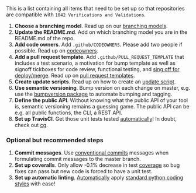 This is a list containing all items that need to be set up so that repositories are compatible with `1042 Verifications and Validations`.

1. **Choose a branching model**.
Read up on our [branching models](models.md).
1. **Update the README.md**. Add on which branching model you are in the README.md of the repo.
1. **Add code owners**. Add `.github/CODEOWNERS`. Please add two people if possible. Read up on [codeowners](https://help.github.com/en/articles/about-code-owners).
1. **Add a pull request template**. Add `.github/PULL_REQUEST_TEMPLATE` that includes a test scenario, a motivation for bump template as well as signoff tickboxes for code review, functional testing, and [sing off for deploy/merge](../publish/sign-off.md). Read up on [pull request templates](https://help.github.com/en/articles/creating-a-pull-request-template-for-your-repository).
1. **Create update scripts**. Read up on how to create an [update script](../publish/update-scripts.md).
1. **Use semantic versioning**. Bump version on each change on master, e.g. use the [bumpversion package](https://github.com/peritus/bumpversion) to automate bumping and tagging.
1. **Define the public API**. Without knowing what the public API of your tool is, semantic versioning remains a guessing game. The public API can be e.g. all public functions, the CLI, a REST API.
1. **Set up TravisCI**. Get those unit tests tested [automatically](https://travis-ci.org/)! In doubt, check out [cg](https://github.com/Clinical-Genomics/cg/blob/master/.travis.yml).

### Optional but recommended steps

1. **Commit messages**. Use [conventional commits](https://www.conventionalcommits.org/en/) messages when formulating commit messages to the master branch.
1. **Set up coveralls**. Only allow -0.1% decrease in test [coverage](https://coveralls.io/) so bug fixes can pass but new code is forced to have a unit test.
1. **Set up automatic linting**. [Automatically](https://github.com/Clinical-Genomics/cg/blob/master/.travis.yml) apply [standard python coding styles](https://github.com/Clinical-Genomics/cg/blob/master/.gitlint.yaml)  with ease!
